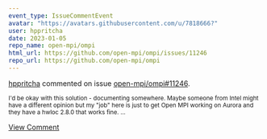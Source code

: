 ```yaml
---
event_type: IssueCommentEvent
avatar: "https://avatars.githubusercontent.com/u/7818666?"
user: hppritcha
date: 2023-01-05
repo_name: open-mpi/ompi
html_url: https://github.com/open-mpi/ompi/issues/11246
repo_url: https://github.com/open-mpi/ompi
---
```


<a href='https://github.com/hppritcha' target='_blank'>hppritcha</a> commented on issue <a href='https://github.com/open-mpi/ompi/issues/11246' target='_blank'>open-mpi/ompi#11246</a>.

<small>I'd be okay with this solution - documenting somewhere.  Maybe someone from Intel might have a different opinion but my "job" here is just to get Open MPI working on Aurora and they have a hwloc 2.8.0 that works fine.  ...</small>

<a href='https://github.com/open-mpi/ompi/issues/11246' target='_blank'>View Comment</a>